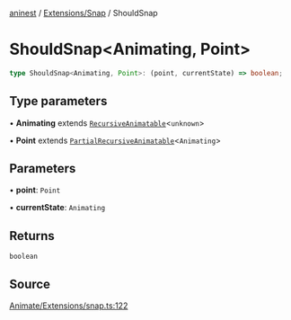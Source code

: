 [aninest](../../../index.md) / [Extensions/Snap](../index.md) / ShouldSnap

# ShouldSnap\<Animating, Point\>

```ts
type ShouldSnap<Animating, Point>: (point, currentState) => boolean;
```

## Type parameters

• **Animating** extends [`RecursiveAnimatable`](../../../AnimatableTypes/type-aliases/RecursiveAnimatable.md)\<`unknown`\>

• **Point** extends [`PartialRecursiveAnimatable`](../../../AnimatableTypes/type-aliases/PartialRecursiveAnimatable.md)\<`Animating`\>

## Parameters

• **point**: `Point`

• **currentState**: `Animating`

## Returns

`boolean`

## Source

[Animate/Extensions/snap.ts:122](https://github.com/zphrs/aninest/blob/37209a6/src/Animate/Extensions/snap.ts#L122)

